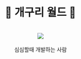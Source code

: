 <div align="center">
<h1 align="center">🐸 개구리 월드 🐸</h1>
<br/>
<img src="https://github.com/user-attachments/assets/cbcc421d-862c-4d7c-9147-33699498c557"/><br/>
<br/>
심심할때 개발하는 사람
